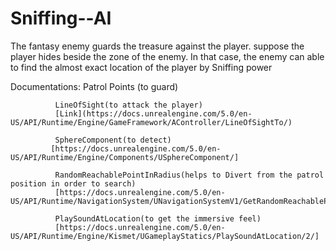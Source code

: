 # Sniffing--AI
The fantasy enemy guards the treasure against the player.
suppose the player hides beside the zone of the enemy. In that case, the enemy can able to find the almost exact location of the player by Sniffing power

Documentations:
              Patrol Points (to guard)
              
              LineOfSight(to attack the player)
              [Link](https://docs.unrealengine.com/5.0/en-US/API/Runtime/Engine/GameFramework/AController/LineOfSightTo/)
              
              SphereComponent(to detect)
             [https://docs.unrealengine.com/5.0/en-US/API/Runtime/Engine/Components/USphereComponent/]
              
              RandomReachablePointInRadius(helps to Divert from the patrol position in order to search)
              [https://docs.unrealengine.com/5.0/en-US/API/Runtime/NavigationSystem/UNavigationSystemV1/GetRandomReachablePointInRadius/1/]
              
              PlaySoundAtLocation(to get the immersive feel)
              [https://docs.unrealengine.com/5.0/en-US/API/Runtime/Engine/Kismet/UGameplayStatics/PlaySoundAtLocation/2/]

